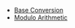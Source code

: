 - [Base Conversion](../Number_Theory/nt_base_conv.md)
- [Modulo Arithmetic](../Number_Theory/nt_modulo_arithmetic.md)
